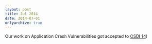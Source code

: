 ```yaml
---
layout: post
title: Jul 2014
date: 2014-07-01
onlyarchive: true
---
```

 Our work on Application Crash Vulnerabilities got accepted to [OSDI 14](https://www.usenix.org/conference/osdi14)!
